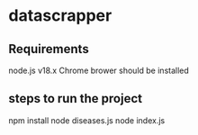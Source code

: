 # datascrapper

## Requirements
node.js v18.x
Chrome brower should be installed

## steps to run the project
npm install
node diseases.js
node index.js